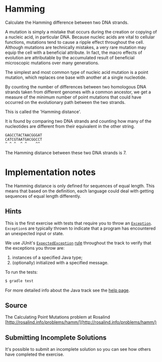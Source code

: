 # Hamming

Calculate the Hamming difference between two DNA strands.

A mutation is simply a mistake that occurs during the creation or
copying of a nucleic acid, in particular DNA. Because nucleic acids are
vital to cellular functions, mutations tend to cause a ripple effect
throughout the cell. Although mutations are technically mistakes, a very
rare mutation may equip the cell with a beneficial attribute. In fact,
the macro effects of evolution are attributable by the accumulated
result of beneficial microscopic mutations over many generations.

The simplest and most common type of nucleic acid mutation is a point
mutation, which replaces one base with another at a single nucleotide.

By counting the number of differences between two homologous DNA strands
taken from different genomes with a common ancestor, we get a measure of
the minimum number of point mutations that could have occurred on the
evolutionary path between the two strands.

This is called the 'Hamming distance'.

It is found by comparing two DNA strands and counting how many of the
nucleotides are different from their equivalent in the other string.

    GAGCCTACTAACGGGAT
    CATCGTAATGACGGCCT
    ^ ^ ^  ^ ^    ^^

The Hamming distance between these two DNA strands is 7.

# Implementation notes

The Hamming distance is only defined for sequences of equal length. This means
that based on the definition, each language could deal with getting sequences
of equal length differently.

## Hints

This is the first exercise with tests that require you to throw an
[`Exception`](https://docs.oracle.com/javase/8/docs/api/java/lang/Exception.html). `Exception`s are typically thrown to
indicate that a program has encountered an unexpected input or state.

We use JUnit's [`ExpectedException`](http://junit.org/junit4/javadoc/4.12/org/junit/rules/ExpectedException.html)
[rule](https://github.com/junit-team/junit4/wiki/rules) throughout the track to verify that the exceptions you throw
are:

1. instances of a specified Java type;
2. (optionally) initialized with a specified message.



To run the tests:

```sh
$ gradle test
```

For more detailed info about the Java track see the [help page](http://exercism.io/languages/java).


## Source

The Calculating Point Mutations problem at Rosalind [http://rosalind.info/problems/hamm/](http://rosalind.info/problems/hamm/)

## Submitting Incomplete Solutions
It's possible to submit an incomplete solution so you can see how others have completed the exercise.

